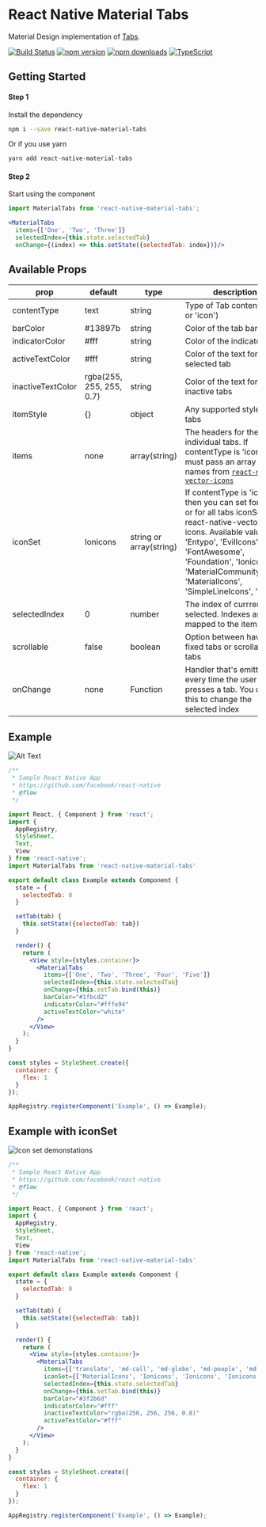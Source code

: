# React Native Material Tabs

Material Design implementation of [Tabs](https://material.io/guidelines/components/tabs.html#tabs-types-of-tabs).

[![Build Status](https://travis-ci.org/iRoachie/react-native-material-tabs.svg?branch=master)](https://travis-ci.org/iRoachie/react-native-material-tabs)
[![npm version](https://badge.fury.io/js/react-native-material-tabs.svg)](https://badge.fury.io/js/react-native-material-tabs)
[![npm downloads](https://img.shields.io/npm/dt/react-native-material-tabs.svg)](https://www.npmjs.com/package/react-native-material-tabs)
[![TypeScript](https://badges.frapsoft.com/typescript/code/typescript.svg?v=101)](https://www.typescriptlang.org)

## Getting Started
#### Step 1
Install the dependency

```bash
npm i --save react-native-material-tabs
```

Or if you use yarn

```bash
yarn add react-native-material-tabs
```
#### Step 2
Start using the component

```jsx
import MaterialTabs from 'react-native-material-tabs';

<MaterialTabs
  items={['One', 'Two', 'Three']}
  selectedIndex={this.state.selectedTab}
  onChange={(index) => this.setState({selectedTab: index})}/>
```


## Available Props
| prop | default | type | description |
| ---- | ---- | ----| ---- |
| contentType | text | string | Type of Tab content ('text' or 'icon') |
| barColor | #13897b | string | Color of the tab bar |
| indicatorColor | #fff | string | Color of the indicator |
| activeTextColor | #fff | string | Color of the text for the selected tab |
| inactiveTextColor | rgba(255, 255, 255, 0.7) | string | Color of the text for inactive tabs |
| itemStyle | {} | object | Any supported styles for tabs |
| items | none | array(string) | The headers for the individual tabs. If contentType is 'icon' you must pass an array of icon names from [`react-native-vector-icons`](https://github.com/oblador/react-native-vector-icons) |
| iconSet | Ionicons | string or array(string) | If contentType is 'icon', then you can set for each or for all tabs iconSet from react-native-vector-icons. Available values:  'Entypo', 'EvilIcons', 'FontAwesome', 'Foundation', 'Ionicons', 'MaterialCommunityIcons', 'MaterialIcons', 'SimpleLineIcons', 'Zocial'|
| selectedIndex | 0 | number | The index of currrent tab selected. Indexes are mapped to the items prop |
| scrollable | false | boolean | Option between having fixed tabs or scrollable tabs
| onChange | none | Function | Handler that's emitted every time the user presses a tab. You can use this to change the selected index  | 


## Example
![Alt Text](http://i.imgur.com/GYuMgMB.gif)

```jsx
/**
 * Sample React Native App
 * https://github.com/facebook/react-native
 * @flow
 */

import React, { Component } from 'react';
import {
  AppRegistry,
  StyleSheet,
  Text,
  View
} from 'react-native';
import MaterialTabs from 'react-native-material-tabs'

export default class Example extends Component {
  state = {
    selectedTab: 0
  }

  setTab(tab) {
    this.setState({selectedTab: tab})
  }

  render() {
    return (
      <View style={styles.container}>
        <MaterialTabs 
          items={['One', 'Two', 'Three', 'Four', 'Five']}
          selectedIndex={this.state.selectedTab}
          onChange={this.setTab.bind(this)}
          barColor="#1fbcd2"
          indicatorColor="#fffe94"
          activeTextColor="white"
        />
      </View>
    );
  }
}

const styles = StyleSheet.create({
  container: {
    flex: 1
  }
});

AppRegistry.registerComponent('Example', () => Example);

```

## Example with iconSet
![Icon set demonstations](http://i.imgur.com/A9gyPwi.gif)

```jsx
/**
 * Sample React Native App
 * https://github.com/facebook/react-native
 * @flow
 */

import React, { Component } from 'react';
import {
  AppRegistry,
  StyleSheet,
  Text,
  View
} from 'react-native';
import MaterialTabs from 'react-native-material-tabs'

export default class Example extends Component {
  state = {
    selectedTab: 0
  }

  setTab(tab) {
    this.setState({selectedTab: tab})
  }

  render() {
    return (
      <View style={styles.container}>
        <MaterialTabs 
          items={['translate', 'md-call', 'md-globe', 'md-people', 'md-settings']}
          iconSet={['MaterialIcons', 'Ionicons', 'Ionicons', 'Ionicons', 'Ionicons']}
          selectedIndex={this.state.selectedTab}
          onChange={this.setTab.bind(this)}
          barColor="#3f2b6d"
          indicatorColor="#fff"
          inactiveTextColor="rgba(256, 256, 256, 0.8)"
          activeTextColor="#fff"
        />
      </View>
    );
  }
}

const styles = StyleSheet.create({
  container: {
    flex: 1
  }
});

AppRegistry.registerComponent('Example', () => Example);

```
